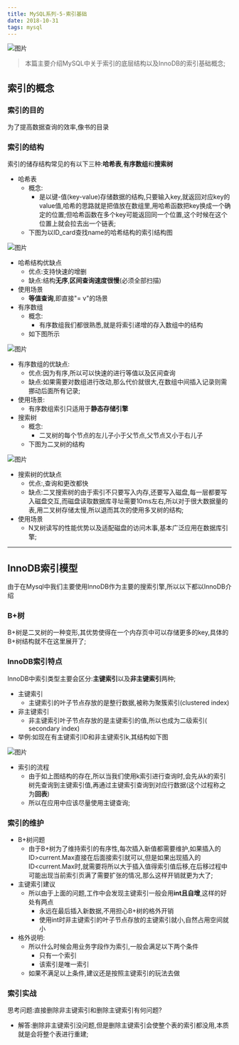 ```yaml
---
title: MySQL系列-5-索引基础
date: 2018-10-31
tags: mysql
---
```

![图片](https://i.loli.net/2019/03/04/5c7d2be89808d.png)
>本篇主要介绍MySQL中关于索引的底层结构以及InnoDB的索引基础概念;

<!-- more -->

## 索引的概念
### 索引的目的
为了提高数据查询的效率,像书的目录

### 索引的结构
索引的储存结构常见的有以下三种:**哈希表**,**有序数组**和**搜索树**
* 哈希表
  * 概念:
    * 是以键-值(key-value)存储数据的结构,只要输入key,就返回对应key的value值,哈希的思路就是把值放在数组里,用哈希函数把key换成一个确定的位置;但哈希函数在多个key可能返回同一个位置,这个时候在这个位置上就会拉去出一个链表;
  * 下图为以ID_card查找name的哈希结构的索引结构图

![图片](https://i.loli.net/2019/03/04/5c7d2d0cc7835.png)
  * 哈希结构优缺点
    * 优点:支持快速的增删
    * 缺点:结构**无序**,**区间查询速度很慢**(必须全部扫描)
  * 使用场景
    * **等值查询**,即直接"= v"的场景
* 有序数组
  * 概念:
    * 有序数组我们都很熟悉,就是将索引递增的存入数组中的结构
  * 如下图所示

![图片](https://i.loli.net/2019/03/04/5c7d2d379a558.png)
  * 有序数组的优缺点:
    * 优点:因为有序,所以可以快速的进行等值以及区间查询
    * 缺点:如果需要对数组进行改动,那么代价就很大,在数组中间插入记录则需挪动后面所有记录;
  * 使用场景:
    * 有序数组索引只适用于**静态存储引擎**
* 搜索树
  * 概念:
    * 二叉树的每个节点的左儿子小于父节点,父节点又小于右儿子
  * 下图为二叉树的结构

![图片](https://i.loli.net/2019/03/04/5c7d2d37adeef.png)
  * 搜索树的优缺点
    * 优点:,查询和更改都快
    * 缺点:二叉搜索树的由于索引不只要写入内存,还要写入磁盘,每一层都要写入磁盘交互,而磁盘读取数据库寻址需要10ms左右,所以对于很大数据量的表,用二叉树存储太慢,所以退而其次的使用多叉树的结构;
  * 使用场景
    * N叉树读写的性能优势以及适配磁盘的访问木事,基本广泛应用在数据库引擎;

---
## InnoDB索引模型
由于在Mysql中我们主要使用InnoDB作为主要的搜索引擎,所以以下都以InnoDB介绍
### B+树
B+树是二叉树的一种变形,其优势使得在一个内存页中可以存储更多的key,具体的B+树结构就不在这里展开了;

### InnoDB索引特点
InnoDB中索引类型主要会区分:**主键索引**以及**非主键索引**两种;
* 主键索引
  * 主键索引的叶子节点存放的是整行数据,被称为聚簇索引(clustered index)
* 非主键索引
  * 非主键索引叶子节点存放的是主键索引的值,所以也成为二级索引( secondary index)
* 举例:如现在有主键索引ID和非主键索引k,其结构如下图

![图片](https://i.loli.net/2019/03/04/5c7d2d37b0f98.png)
* 索引的流程
  * 由于如上图结构的存在,所以当我们使用k索引进行查询时,会先从k的索引树先查询到主键索引值,再通过主键索引查询到对应行数据(这个过程称之为**回表**)
  * 所以在应用中应该尽量使用主键查询;

### 索引的维护
* B+树问题
  * 由于B+树为了维持索引的有序性,每次插入新值都需要维护,如果插入的ID>current.Max直接在后面接索引就可以,但是如果出现插入的ID<current.Max时,就需要将所以大于插入值得索引值后移,在后移过程中可能出现当前索引页满了需要扩张的情况,那么这样开销就更为大了;
* 主键索引建议
  * 所以由于上面的问题,工作中会发现主键索引一般会用**int且自增**,这样的好处有两点
    * 永远在最后插入新数据,不用担心B+树的格外开销
    * 使用int时非主键索引的叶子节点存放的主键索引就小,自然占用空间就小
* 格外说明:
  * 所以什么时候会用业务字段作为索引,一般会满足以下两个条件
    * 只有一个索引
    * 该索引是唯一索引
  * 如果不满足以上条件,建议还是按照主键索引的玩法去做

### 索引实战
思考问题:直接删除非主键索引和删除主键索引有何问题?
* 解答:删除非主键索引没问题,但是删除主键索引会使整个表的索引都没用,本质就是会将整个表进行重建;


